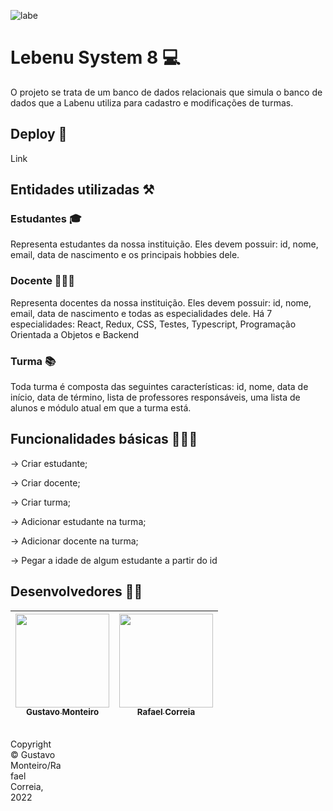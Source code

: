 ![labe](https://user-images.githubusercontent.com/104602579/189521921-9760ddfd-ed7e-4634-9f93-2e3b9fce4fe8.png)

# Lebenu System 8 💻
O projeto se trata de um banco de dados relacionais que simula o banco de dados que a Labenu utiliza para cadastro e modificações de turmas.

## Deploy 🔗
Link

## Entidades utilizadas ⚒
### Estudantes 🎓 
Representa estudantes da nossa instituição. Eles devem possuir: id, nome, email, data de nascimento e os principais hobbies dele.

### Docente 👨🏼‍🏫
Representa docentes da nossa instituição. Eles devem possuir: id, nome, email, data de nascimento e todas as especialidades dele. Há 7 especialidades: React, Redux, CSS, Testes, Typescript, Programação Orientada a Objetos e Backend

### Turma 📚
Toda turma é composta das seguintes características: id, nome, data de início, data de término, lista de professores responsáveis, uma lista de alunos e módulo atual em que a turma está.

## Funcionalidades básicas 👨🏼‍💻  

→ Criar estudante;

→ Criar docente;

→ Criar turma;

→ Adicionar estudante na turma;

→ Adicionar docente na turma;

→ Pegar a idade de algum estudante a partir do id

## Desenvolvedores 🧑‍💻
<div align="left"> 

| [<img src="https://user-images.githubusercontent.com/60453269/183482401-f2734146-1eb6-4f49-9788-144dae668db4.png" width=150><br><sub> Gustavo Monteiro </sub>](https://www.linkedin.com/in/gustavomonteirodev/) |  [<img src="https://avatars.githubusercontent.com/u/95589176?v=4" width=150><br><sub>Rafael Correia </sub>](https://www.linkedin.com/in/rafaelccorreia/) |
|---|---|

</div> 

<footer>
<p style="float:left; width: 16%;">
Copyright © Gustavo Monteiro/Rafael Correia, 2022
</p>
</footer>
